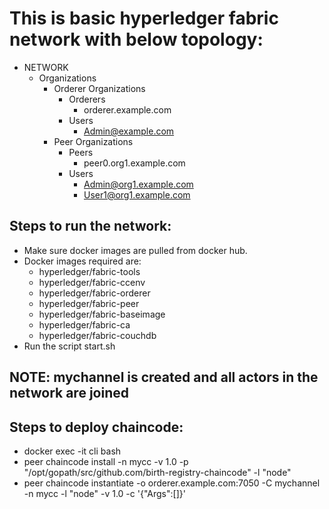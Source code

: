 # This is basic hyperledger fabric network with below topology:
* NETWORK
   * Organizations
      * Orderer Organizations
         * Orderers
            * orderer.example.com
         * Users
            * Admin@example.com
      * Peer Organizations
         * Peers
            * peer0.org1.example.com
         * Users
            * Admin@org1.example.com
            * User1@org1.example.com

## Steps to run the network:
* Make sure docker images are pulled from docker hub.
* Docker images required are:
    * hyperledger/fabric-tools
    * hyperledger/fabric-ccenv
    * hyperledger/fabric-orderer
    * hyperledger/fabric-peer
    * hyperledger/fabric-baseimage
    * hyperledger/fabric-ca
    * hyperledger/fabric-couchdb
* Run the script start.sh
## NOTE: mychannel is created and all actors in the network are joined

## Steps to deploy chaincode:
* docker exec -it cli bash
* peer chaincode install -n mycc -v 1.0 -p "/opt/gopath/src/github.com/birth-registry-chaincode" -l "node"
* peer chaincode instantiate -o orderer.example.com:7050 -C mychannel -n mycc -l "node" -v 1.0 -c '{"Args":[]}'
